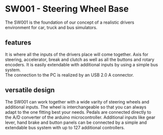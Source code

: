 # SW001 - Steering Wheel Base
The SW001 is the foundation of our concept of a realistic drivers environment for car, truck and bus simulators.

## features
It is where all the inputs of the drivers place will come together. Axis for steering, accelerator, break and clutch as well as all the buttons and rotary encoders. It is easily extendable with additional inputs by using a simple bus system.  
The connection to the PC is realized by an USB 2.0 A connector.

## versatile design
The SW001 can work together with a wide varity of steering wheels and additional inputs. The wheel is interchangeable so that you can always adapt to the one fitting best your needs. Pedals are connected directly to the A/D converter of the arduino microcontroller. Additional inputs like gear lever, hand brake and button panels can be connected by a simple and extendable bus system with up to 127 additional controllers.

